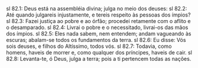 sl 82.1: Deus está na assembléia divina; julga no meio dos deuses:
sl 82.2: Até quando julgareis injustamente, e tereis respeito às pessoas dos ímpios?
sl 82.3: Fazei justiça ao pobre e ao órfão; procedei retamente com o aflito e o desamparado.
sl 82.4: Livrai o pobre e o necessitado, livrai-os das mãos dos ímpios.
sl 82.5: Eles nada sabem, nem entendem; andam vagueando às escuras; abalam-se todos os fundamentos da terra.
sl 82.6: Eu disse: Vós sois deuses, e filhos do Altíssimo, todos vós.
sl 82.7: Todavia, como homens, haveis de morrer e, como qualquer dos príncipes, haveis de cair.
sl 82.8: Levanta-te, ó Deus, julga a terra; pois a ti pertencem todas as nações.
